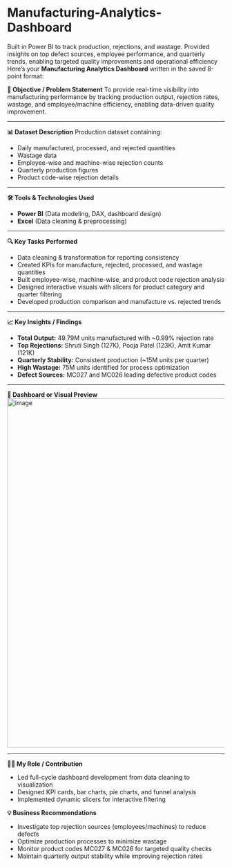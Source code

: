 # Manufacturing-Analytics-Dashboard
Built in Power BI to track production, rejections, and wastage. Provided insights on top defect sources, employee performance, and quarterly trends, enabling targeted quality improvements and operational efficiency
Here’s your **Manufacturing Analytics Dashboard** written in the saved 8-point format:

**🎯 Objective / Problem Statement**
To provide real-time visibility into manufacturing performance by tracking production output, rejection rates, wastage, and employee/machine efficiency, enabling data-driven quality improvement.

---

**📊 Dataset Description**
Production dataset containing:

* Daily manufactured, processed, and rejected quantities
* Wastage data
* Employee-wise and machine-wise rejection counts
* Quarterly production figures
* Product code-wise rejection details
---
**🛠️ Tools & Technologies Used**

* **Power BI** (Data modeling, DAX, dashboard design)
* **Excel** (Data cleaning & preprocessing)
---
**🔍 Key Tasks Performed**

* Data cleaning & transformation for reporting consistency
* Created KPIs for manufacture, rejected, processed, and wastage quantities
* Built employee-wise, machine-wise, and product code rejection analysis
* Designed interactive visuals with slicers for product category and quarter filtering
* Developed production comparison and manufacture vs. rejected trends
---
**📈 Key Insights / Findings**

* **Total Output:** 49.79M units manufactured with \~0.99% rejection rate
* **Top Rejections:** Shruti Singh (127K), Pooja Patel (123K), Amit Kumar (121K)
* **Quarterly Stability:** Consistent production (\~15M units per quarter)
* **High Wastage:** 75M units identified for process optimization
* **Defect Sources:** MC027 and MC026 leading defective product codes

---

**📸 Dashboard or Visual Preview**
<img width="1437" height="807" alt="image" src="https://github.com/user-attachments/assets/d3f2b0c0-7865-4b85-9263-9392e12f03d3" />


---

**👨‍💻 My Role / Contribution**

* Led full-cycle dashboard development from data cleaning to visualization
* Designed KPI cards, bar charts, pie charts, and funnel analysis
* Implemented dynamic slicers for interactive filtering

**💡 Business Recommendations**

* Investigate top rejection sources (employees/machines) to reduce defects
* Optimize production processes to minimize wastage
* Monitor product codes MC027 & MC026 for targeted quality checks
* Maintain quarterly output stability while improving rejection rates

